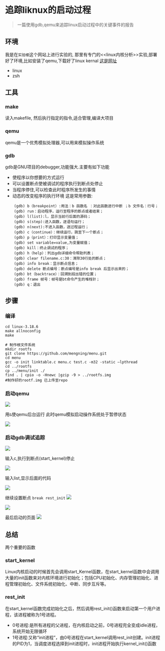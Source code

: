 # 追踪liknux的启动过程
>一篇使用gdb,qemu来追踪linux启动过程中的关键事件的报告

## 环境
我是在`实验楼`这个网站上进行实验的, 那里有专门的<<linux内核分析>>实验,部署好了环境,比如安装了qemu,下载好了linux kernal
[这是网址](https://www.shiyanlou.com/courses/)

* linux
* zsh

## 工具
### make
读入makefile, 然后执行指定的指令,适合管理,编译大项目
### qemu
qemu是一个优秀模拟处理器,可以用来模拟操作系统
### gdb
gdb是GNU项目的debugger,功能强大.主要有如下功能
* 使程序以你想要的方式运行
* 可以设置断点使被调试的程序执行到断点处停止
* 当程序停住,可以检查此时程序所发生的事情
* 动态的改变程序的执行环境
这是常用参数:
```
    (gdb) b（breakpoint）:用法：b 函数名 ：对此函数进行中断 ；b 文件名：行号；
    (gdb) run：启动程序，运行至程序的断点或者结束；
    (gdb) l(list):l，显示当前行后面的源码；
    (gdb) s(step):进入函数，逐语句运行；
    (gdb) n(next):不进入函数，逐过程运行；
    (gdb) c（continue）：继续运行，跳至下一个断点；
    (gdb) p（print）：打印显示变量值；
    (gdb) set variable=value,为变量赋值；
    (gdb) kill：终止调试的程序；
    (gdb) h（help）：列出gdb详细命令帮助列表；
    (gdb) clear filename.c:30：清除30行处的断点；
    (gdb) info break：显示断点信息；
    (gdb) delete 断点编号：断点编号是info break 后显示出来的；
    (gdb) bt（backtrace）：回溯到段出错的位置；
    (gdb) frame 帧号：帧号是bt命令产生的堆栈针；
    (gdb) q：退出
```

## 步骤
### 编译
```shell
cd linux-3.18.6   
make allnoconfig
make 

# 制作根文件系统
mkdir rootfs
git clone https://github.com/mengning/menu.git  
cd menu
gcc -o init linktable.c menu.c test.c -m32 -static –lpthread
cd ../rootfs
cp ../menu/init ./
find . | cpio -o -Hnewc |gzip -9 > ../rootfs.img
#制作好的rootf.img 已上传至repo
```
### 启动qemu

![](src/init.png)

用`&`使qemu后台运行
此时qemu模拟启动操作系统处于暂停状态

![](src/stop.png)

### 启动gdb调试追踪

![](src/bef.png)

输入c,执行到断点(start_kernel)停止

![](src/c.png)

输入list,显示后面的代码

![](src/vmalloc.png)

继续设置断点
`break rest_init`
![](src/rest_init.png)

![](src/cc.png)

最后启动的页面
![](src/menuos.png)

## 总结
两个重要的函数
### start_kernel
Linux内核启动的时候首先会调用start_Kernel函数，在start_kernel函数中会调用大量的init函数来对内核环境进行初始化；包括CPU初始化、内存管理初始化、进程管理初始化、文件系统初始化、中断、同步互斥等。
### rest_init
在start_kernel函数完成初始化之后，然后调用rest_init()函数来启动第一个用户进程，该进程被称为1号进程。
* 0号进程:是所有进程的父进程，在内核启动之前，0号进程完全变成idle进程，系统开始无限循环
* 1号进程:又称“init进程”，由0号进程在start_kernel调用rest_init创建。init进程的PID为1，当调度进程选择到init进程时，init进程开始执行kernel_init()函数

